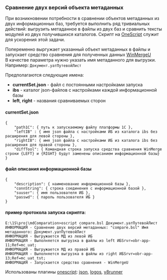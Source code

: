 ### Сравнение двух версий объекта метаданных

При возникновении потребности в сравнении объектов метаданных из двух информационных баз, требуется выполнить ряд тривиальных действий: выгрузить метаданное в файлы из двух баз и сравнить тексты модулей из двух получившихся каталогов. Скрипт на [OneScript](http://oscript.io/downloads) служит для ускорения этой задачи.

Попеременно выргужает указанный объект метаданных в файлы и запускает средство сравнения для полученных данных [WinMergeU](https://winmerge.org/downloads)  
В качестве параметра нужно указать имя метаданного для выгрузки. Например: `Документ.уатПутевойЛист`  

Предполагаются следующие имена:

- __currentSet.json__ - файл с постоянными настройками запуска
- __ibs__ - каталог json-файлов с настройками каждой информационной базы
- __left__, __right__ - названия сравниваемых сторон

#### currentSet.json

```
{
    "path1C": { путь к запускаемому файлу платформы 1С },
    "leftIB" : { имя json файла с настройками ИБ из каталога ibs без расширения для левой стороны },
    "rightIB": { имя json файла с настройками ИБ из каталога ibs без расширения для правой стороны },
    "diffTool": { Командная строка запуска средства сравнения WinMerge строки {LEFT} и {RIGHT} будут заменены описанием информационной базы}
}
```

#### файл описания информационной базы

```
{
    "description": { наименование информационной базы },
    "connString": { строка соединения с информационной базой },
    "suuser": { имя пользователя ИБ },
    "passwd": { пароль пользователя ИБ }
}
```
#### пример протокола запуска скрипта:

```
E:\1S\proj\mdComparation>oscript compare.bsl Документ.уатПутевойЛист
ИНФОРМАЦИЯ - Сравнение двух версий метаданных: "compare.bsl" Имя метаданного: Документ.уатПутевойЛист
ИНФОРМАЦИЯ - Выгружается МД из левой ИБ
ИНФОРМАЦИЯ - Выполняется выгрузка в файлы из left ИБSrvr=obr-app-11;Ref=mc_uat;
ИНФОРМАЦИЯ - Выгружается МД из правой ИБ
ИНФОРМАЦИЯ - Выполняется выгрузка в файлы из right ИБSrvr=obr-app-13;Ref=mc_uat_tst;
ИНФОРМАЦИЯ - Запускается средство сравнения - WinMergeU
```

Использованы плагины [onescript](http://oscript.io/downloads): 
 [json](http://hub.oscript.io/package/json),
 [logos](http://hub.oscript.io/package/logos),
 [v8runner](http://hub.oscript.io/package/v8runner)
